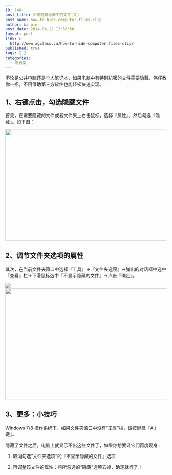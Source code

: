 ```yaml
---
ID: 146
post_title: 如何隐藏电脑中的文件(夹)
post_name: how-to-hide-computer-files-clip
author: banpie
post_date: 2014-04-12 17:38:50
layout: post
link: >
  http://www.xgclass.cn/how-to-hide-computer-files-clip/
published: true
tags: [ ]
categories:
  - 未分类
---
```

不论是公共电脑还是个人笔记本，如果电脑中有特别机密的文件需要隐藏，伟仔教你一招，不用借助第三方软件也能轻松快速实现。

## **1、右键点击，勾选隐藏文件**

首先，在需要隐藏的文件或者文件夹上右击鼠标，选择『属性』，然后勾选『隐藏』。如下图：

<img class="alignnone size-full wp-image-726" src="http://www.xgclass.cn/wp-content/uploads/2018/11/0-36.jpg" width="620" height="348" alt="" />

## **2、调节文件夹选项的属性**

其次，在当前文件夹窗口中选择『工具』→『文件夹选项』→弹出的对话框中选中『查看』栏→下滑鼠标选中『不显示隐藏的文件』→点击『确定』。

![][1]<img class="alignnone size-full wp-image-727" src="http://www.xgclass.cn/wp-content/uploads/2018/11/0-37.jpg" width="620" height="348" alt="" />

## **3、更多：小技巧**

Windows 7/8 操作系统下，如果文件夹窗口中没有“工具”栏，请按键盘『Alt键』。

隐藏了文件之后，电脑上就显示不出这些文件了，如果你想要让它们再度现身：

1.  取消勾选“文件夹选项”的『不显示隐藏的文件』选项

2.  再调整该文件的属性：将所勾选的“隐藏”选项去掉，确定就行了！

 [1]: http://mp.weixin.qq.com/mpres/htmledition/ueditor/themes/default/images/spacer.gif